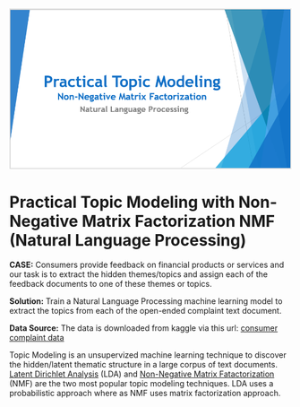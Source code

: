<img src="title.PNG">

# Practical Topic Modeling with Non-Negative Matrix Factorization NMF (Natural Language Processing)

**CASE:**
Consumers provide feedback on financial products or services and our task is to extract the hidden themes/topics and assign each of the feedback documents to one of these themes or topics.

**Solution:**
Train a Natural Language Processing machine learning model to extract the topics from each of the open-ended complaint text document.

**Data Source:**
The data is downloaded from kaggle via this url: [consumer complaint data](https://www.kaggle.com/cfpb/us-consumer-finance-complaints)

Topic Modeling is an unsupervized machine learning technique to discover the hidden/latent thematic structure in a large corpus of text documents.
[Latent Dirichlet Analysis](http://jmlr.org/papers/volume3/blei03a/blei03a.pdf) (LDA) and [Non-Negative Matrix Fatactorization](https://papers.nips.cc/paper/1861-algorithms-for-non-negative-matrix-factorization.pdf) (NMF) are the two most popular topic modeling techniques. LDA uses a probabilistic approach where as NMF uses matrix factorization approach.
